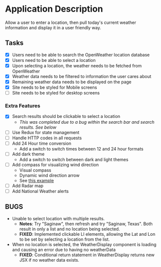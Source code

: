 # Application Description

Allow a user to enter a location, then pull today's current weather information and display it in a user friendly way.

## Tasks

- [x] Users need to be able to search the OpenWeather location database
- [x] Users need to be able to select a location
- [x] Upon selecting a location, the weather needs to be fetched from OpenWeather
- [x] Weather data needs to be filtered to information the user cares about
- [x] Remaining weather data needs to be displayed on the page
- [x] Site needs to be styled for Mobile screens
- [ ] Site needs to be styled for desktop screens

### Extra Features

- [x] Search results should be clickable to select a location
  - _This was completed due to a bug within the search bar and search results. See below_
- [ ] Use Redux for state management
- [ ] Handle HTTP codes in all requests
- [ ] Add 24 Hour time conversion
  - Add a switch to switch times between 12 and 24 hour formats
- [ ] Add dark theme
  - Add a switch to switch between dark and light themes
- [ ] Add compass for visualizing wind direction
  - Visual compass
  - Dynamic wind direction arrow
  - See [this example](http://snowfence.umn.edu/Components/winddirectionanddegrees.htm)
- [ ] Add Radar map
- [ ] Add National Weather alerts

## BUGS

- Unable to select location with multiple results.
  - **Notes**: Try "Saginaw", then refresh and try "Saginaw, Texas". Both result in only a list and no location being selected.
  - **FIXED**: Implemented clickable LI elements, allowing the Lat and Lon to be set by selecting a location from the list.
- When no location is selected, the WeatherDisplay component is loading and causing an error due to having no weatherData
  - **FIXED**: Conditional return statement in WeatherDisplay returns new JSX if no weather data exists.
